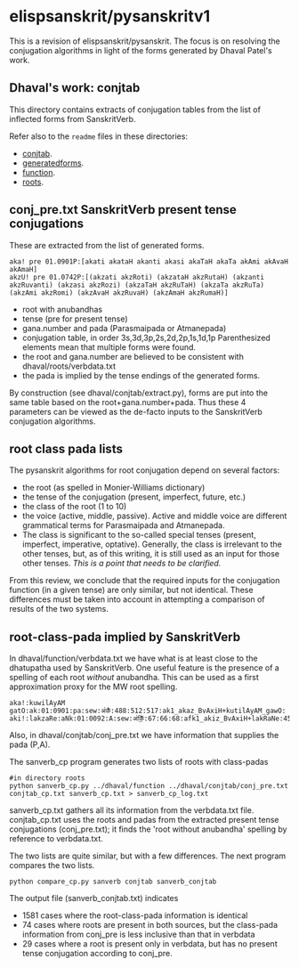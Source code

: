 
# elispsanskrit/pysanskritv1

This is a revision of elispsanskrit/pysanskrit.
The focus is on resolving the conjugation algorithms in light of the
forms generated by Dhaval Patel's work.

## Dhaval's work: conjtab

This directory contains extracts of conjugation tables from the list of
inflected forms from SanskritVerb. 

Refer also to the `readme` files in these directories:
* [conjtab](https://github.com/funderburkjim/elispsanskrit/blob/master/pysanskritv1/dhaval/conjtab/readme.md).
* [generatedforms](https://github.com/funderburkjim/elispsanskrit/blob/master/pysanskritv1/dhaval/generatedforms/readme.md).
* [function](https://github.com/funderburkjim/elispsanskrit/blob/master/pysanskritv1/dhaval/function/readme.md).
* [roots](https://github.com/funderburkjim/elispsanskrit/blob/master/pysanskritv1/dhaval/roots/readme.md).

## conj_pre.txt SanskritVerb present tense conjugations
These are extracted from the list of generated forms.

  ```
  aka! pre 01.0901P:[akati akataH akanti akasi akaTaH akaTa akAmi akAvaH akAmaH]
  akzU! pre 01.0742P:[(akzati akzRoti) (akzataH akzRutaH) (akzanti akzRuvanti) (akzasi akzRozi) (akzaTaH akzRuTaH) (akzaTa akzRuTa) (akzAmi akzRomi) (akzAvaH akzRuvaH) (akzAmaH akzRumaH)]

  ```
  * root with anubandhas
  * tense (pre for present tense)
  * gana.number and pada (Parasmaipada or Atmanepada)
  * conjugation table, in order 3s,3d,3p,2s,2d,2p,1s,1d,1p
    Parenthesized elements mean that multiple forms were found.
  * the root and gana.number are believed to be consistent with 
    dhaval/roots/verbdata.txt 
  * the pada is implied by the tense endings of the generated forms.

By construction (see dhaval/conjtab/extract.py), forms are put into the
same table based on the root+gana.number+pada.  Thus these 4 parameters
can be viewed as the de-facto inputs to the SanskritVerb conjugation
algorithms.


## root class pada lists

The pysanskrit algorithms for root conjugation depend on several factors:
* the root  (as spelled in Monier-Williams dictionary)
* the tense of the conjugation (present, imperfect, future, etc.)
* the class of the root (1 to 10)
* the voice (active, middle, passive). Active and middle voice are different
  grammatical terms for Parasmaipada and Atmanepada.
* The class is significant to the so-called special tenses (present, imperfect,
  imperative, optative).  Generally, the class is irrelevant to the other
  tenses, but, as of this writing, it is still used as an input for those
  other tenses.  *This is a point that needs to be clarified.*

From this review, we conclude that the required inputs for the conjugation
function (in a given tense) are only similar, but not identical.  These
differences must be taken into account in attempting a comparison of results
of the two systems.

## root-class-pada implied by SanskritVerb

In dhaval/function/verbdata.txt we have what is at least close to the
dhatupatha used by SanskritVerb.  One useful feature is the presence of
a spelling of each root *without* anubandha.  This can be used as a first
approximation proxy for the MW root spelling.   

```
aka!:kuwilAyAM gatO:ak:01:0901:pa:sew:अ॑कँ॑:488:512:517:ak1_akaz_BvAxiH+kutilAyAM_gawO:
aki!:lakzaRe:aNk:01:0092:A:sew:अ॑किँ॒:67:66:68:afk1_akiz_BvAxiH+lakRaNe:45
```

Also, in dhaval/conjtab/conj_pre.txt we have information that supplies
the pada (P,A).

The sanverb_cp program generates two lists of roots with class-padas
```
#in directory roots
python sanverb_cp.py ../dhaval/function ../dhaval/conjtab/conj_pre.txt conjtab_cp.txt sanverb_cp.txt > sanverb_cp_log.txt
```

sanverb_cp.txt gathers all its information from the verbdata.txt file.
conjtab_cp.txt uses the roots and padas from the extracted present tense
conjugations (conj_pre.txt); it finds the 'root without anubandha' spelling
by reference to verbdata.txt.

The two lists are quite similar, but with a few differences. The next program
compares the two lists.
```
python compare_cp.py sanverb conjtab sanverb_conjtab
```
The output file (sanverb_conjtab.txt) indicates
* 1581 cases where the root-class-pada information is identical
* 74 cases where roots are present in both sources, but the class-pada 
  information from conj_pre is less inclusive than that in verbdata
* 29 cases where a root is present only in verbdata, but has no present
  tense conjugation according to conj_pre.

